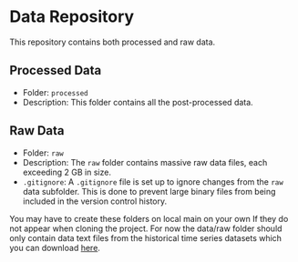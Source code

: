 # Data Repository

This repository contains both processed and raw data.

## Processed Data

- Folder: `processed`
- Description: This folder contains all the post-processed data.

## Raw Data

- Folder: `raw`
- Description: The `raw` folder contains massive raw data files, each exceeding 2 GB in size.
- `.gitignore`: A `.gitignore` file is set up to ignore changes from the `raw` data subfolder. This is done to prevent large binary files from being included in the version control history.

You may have to create these folders on local main on your own If they do not appear when cloning the project. For now the data/raw folder should only contain data text files from the historical time series datasets which you can download [here](https://www.ndbc.noaa.gov/station_history.php?station=46266).

